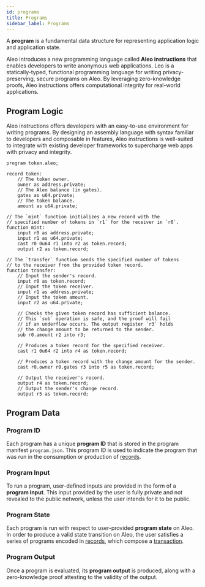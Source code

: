 ```yaml
---
id: programs
title: Programs
sidebar_label: Programs
---
```


A **program** is a fundamental data structure for representing application logic and application state.

Aleo introduces a new programming language called **Aleo instructions** that enables developers to write
anonymous web applications. Leo is a statically-typed, functional programming language for
writing privacy-preserving, secure programs on Aleo. By leveraging zero-knowledge proofs, Aleo instructions offers computational
integrity for real-world applications.

## Program Logic

Aleo instructions offers developers with an easy-to-use environment for writing programs. By designing an assembly language with 
syntax familiar to developers and composable in features, Aleo instructions is well-suited to integrate with
existing developer frameworks to supercharge web apps with privacy and integrity.

```
program token.aleo;

record token:
    // The token owner.
    owner as address.private;
    // The Aleo balance (in gates).
    gates as u64.private;
    // The token balance.
    amount as u64.private;

// The `mint` function initializes a new record with the
// specified number of tokens in `r1` for the receiver in `r0`.
function mint:
    input r0 as address.private;
    input r1 as u64.private;
    cast r0 0u64 r1 into r2 as token.record;
    output r2 as token.record;

// The `transfer` function sends the specified number of tokens
// to the receiver from the provided token record.
function transfer:
    // Input the sender's record.
    input r0 as token.record;
    // Input the token receiver.
    input r1 as address.private;
    // Input the token amount.
    input r2 as u64.private;

    // Checks the given token record has sufficient balance.
    // This `sub` operation is safe, and the proof will fail
    // if an underflow occurs. The output register `r3` holds
    // the change amount to be returned to the sender.
    sub r0.amount r2 into r3;

    // Produces a token record for the specified receiver.
    cast r1 0u64 r2 into r4 as token.record;

    // Produces a token record with the change amount for the sender.
    cast r0.owner r0.gates r3 into r5 as token.record;

    // Output the receiver's record.
    output r4 as token.record;
    // Output the sender's change record.
    output r5 as token.record;
```

## Program Data

### Program ID

Each program has a unique **program ID** that is stored in the program manifest `program.json`. This program ID is used to indicate the program that was run in the
consumption or production of [records](02_records.md).

### Program Input

To run a program, user-defined inputs are provided in the form of a **program input**. This input provided by the user
is fully private and not revealed to the public network, unless the user intends for it to be public.

### Program State

Each program is run with respect to user-provided **program state** on Aleo. In order to produce a valid state transition
on Aleo, the user satisfies a series of programs encoded in [records](02_records.md), which compose a [transaction](03_transactions.md).

### Program Output

Once a program is evaluated, its **program output** is produced, along with a zero-knowledge proof attesting to the
validity of the output.
